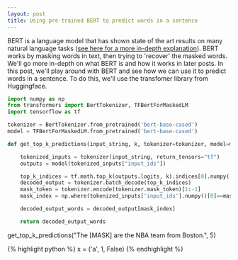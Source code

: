 ```yaml
---
layout: post
title: Using pre-trained BERT to predict words in a sentence
---
```


BERT is a language model that has shown state of the art results on many natural language tasks ([see here for a more in-depth explanation](https://towardsdatascience.com/bert-explained-state-of-the-art-language-model-for-nlp-f8b21a9b6270)). BERT works by masking words in text, then trying to 'recover' the masked words. We'll go more in-depth on what BERT is and how it works in later posts. In this post, we'll play around with BERT and see how we can use it to predict words in a sentence. To do this, we'll use the transfomer library from Huggingface. 
    
```python 
import numpy as np
from transformers import BertTokenizer, TFBertForMaskedLM
import tensorflow as tf

tokenizer = BertTokenizer.from_pretrained('bert-base-cased')
model = TFBertForMaskedLM.from_pretrained('bert-base-cased')

def get_top_k_predictions(input_string, k, tokenizer=tokenizer, model=model) -> str:

    tokenized_inputs = tokenizer(input_string, return_tensors="tf")
    outputs = model(tokenized_inputs["input_ids"])

    top_k_indices = tf.math.top_k(outputs.logits, k).indices[0].numpy()
    decoded_output = tokenizer.batch_decode(top_k_indices)
    mask_token = tokenizer.encode(tokenizer.mask_token)[1:-1]
    mask_index = np.where(tokenized_inputs['input_ids'].numpy()[0]==mask_token)[0][0]

    decoded_output_words = decoded_output[mask_index]

    return decoded_output_words

```


get_top_k_predictions("The [MASK] are the NBA team from Boston.", 5) 


{% highlight python %}
x = ('a', 1, False)
{% endhighlight %}
